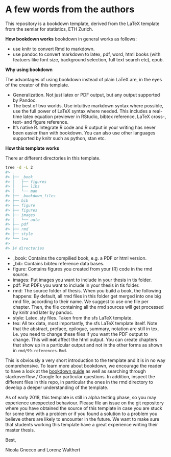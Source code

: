 
<!-- README.md is generated from README.Rmd. Please edit that file -->

# A few words from the authors

This repository is a bookdown template, derived from the LaTeX template
from the semiar for statistics, ETH Zurich.

**How bookdown works** bookdown in general works as follows:

  - use knitr to convert Rmd to markdown.
  - use pandoc to convert markdown to latex, pdf, word, html books (with
    featuers like font size, background selection, full text search
    etc), epub.

**Why using bookdown**

The advantages of using bookdown instead of plain LaTeX are, in the eyes
of the creator of this template.

  - Generalization. Not just latex or PDF output, but any output
    supported by Pandoc.
  - The best of two worlds. Use intuitive markdown syntax where
    possible, use the full power of LaTeX syntax where needed. This
    includes a real-time latex equation previewer in RStudio, bibtex
    reference, LaTeX cross-, text- and figure reference.
  - It’s native R. Integrate R code and R output in your writing has
    never been easier than with bookdown. You can also use other
    languages supported by knitr such as python, stan etc.

**How this template works**

There ar different directories in this template.

``` bash
tree -d -L 2
#> .
#> ├── _book
#> │   ├── figures
#> │   ├── libs
#> │   └── man
#> ├── _bookdown_files
#> ├── bib
#> ├── figure
#> ├── figures
#> ├── images
#> │   └── auto
#> ├── pdf
#> ├── rmd
#> ├── style
#> └── tex
#> 
#> 14 directories
```

  - \_book: Contains the compilied book, e.g. a PDF or html version.
  - \_bib: Contains bibtex reference data bases.
  - figure: Contains figures you created from your (R) code in the rmd
    source.
  - images: Put images you want to include in your thesis in tis folder.
  - pdf: Put PDFs you want to include in your thesis in tis folder.
  - rmd: The source folder of thesis. When you build a book, the
    following happens: By default, all rmd files in this folder get
    merged into one big rmd file, according to their name. We suggest to
    use one file per chapter. Then, the file containing all the rmd
    sources will get processed by knitr and later by pandoc.
  - style: Latex .sty files. Taken from the sfs LaTeX template.
  - tex: All tex data, most importantly, the sfs LaTeX template itself.
    Note that the abstract, preface, epilogue, summary, notation are
    still in tex, i.e. you need to change these files if you want the
    PDF output to change. This will **not** affect the html output. You
    can create chapters that show up in a particular output and not in
    the other forms as shown in `rmd/99-references.Rmd`.

This is obviously a very short introduction to the template and it is in
no way comprehensive. To learn more about bookdown, we encourage the
reader to have a look at the [bookdown
guide](https://bookdown.org/yihui/bookdown/) as well as searching
through stackoverflow / Google for particular questions. In addition,
inspect the different files in this repo, in particular the ones in the
rmd directory to develop a deeper understanding of the template.

As of early 2018, this template is still in alpha testing phase, so you
may experience unexpected behaviour. Please file an issue on the git
repository where you have obtained the source of this template in case
you are stuck for some time with a problem or if you found a solution to
a problem you believe others are likely to encounter in the future. We
want to make sure that students working this template have a great
experience writing their master thesis.

Best,

Nicola Gnecco and Lorenz Walthert
